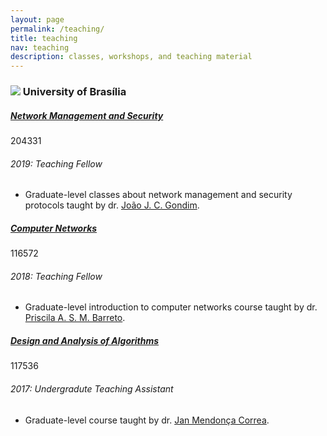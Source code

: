 ```yaml
---
layout: page
permalink: /teaching/
title: teaching
nav: teaching
description: classes, workshops, and teaching material
---
```


<!-- To add
<h3 class="mt-4"><a target="_blank" href="https://tue.nl/"><img src="http://www.sps.tue.nl/ils/img/tue-logo.png" width="35"></a> Eindhoven University of Technology</h3>
-->
<h3 class="mt-4"><a target="_blank" href="https://international.unb.br/"><img src="https://i1.wp.com/fac.unb.br/wp-content/uploads/2020/05/Webysther_20160322_-_Logo_UnB_sem_texto.svg_.png?fit=1200%2C600&w=35"></a> University of Brasília</h3>

<div class="card mt-3">
  <div class="p-3">
    <div class="row">
      <div class="col-sm-10">
        <h5 class="font-weight-bold"><a target="_blank" href="https://matriculaweb.unb.br/graduacao/disciplina.aspx?cod=204331">Network Management and Security</a></h5>
      </div>
      <div class="col-sm-2 text-left text-sm-right">
        <span class="badge font-weight-bold danger-color-dark text-uppercase align-middle">
            204331
        </span>
      </div>
    </div>
    <h6 class="font-italic mt-2 mt-sm-0">2019: Teaching Fellow</h6>
    <ul class="card-text font-weight-light list-group list-group-flush">
      <li class="list-group-item">Graduate-level classes about network management and security protocols taught by dr. <a target="_blank" href="http://pesquisar.unb.br/professores/view/5019">João J. C. Gondim</a>.</li>
    </ul>
  </div>
</div>

<div class="card mt-3">
  <div class="p-3">
    <div class="row">
      <div class="col-sm-10">
        <h5 class="font-weight-bold"><a target="_blank" href="https://matriculaweb.unb.br/graduacao/disciplina.aspx?cod=116572">Computer Networks</a></h5>
      </div>
      <div class="col-sm-2 text-left text-sm-right">
        <span class="badge font-weight-bold danger-color-dark text-uppercase align-middle">
            116572
        </span>
      </div>
    </div>
    <h6 class="font-italic mt-2 mt-sm-0">2018: Teaching Fellow</h6>
    <ul class="card-text font-weight-light list-group list-group-flush">
      <li class="list-group-item">Graduate-level introduction to computer networks course taught by dr. <a target="_blank" href="https://cic.unb.br/~pris/">Priscila A. S. M. Barreto</a>.</li>
    </ul>
  </div>
</div>

<div class="card mt-3">
  <div class="p-3">
    <div class="row">
      <div class="col-sm-10">
        <h5 class="font-weight-bold"><a target="_blank" href="https://matriculaweb.unb.br/graduacao/disciplina.aspx?cod=117536">Design and Analysis of Algorithms</a></h5>
      </div>
      <div class="col-sm-2 text-left text-sm-right">
        <span class="badge font-weight-bold danger-color-dark text-uppercase align-middle">
            117536
        </span>
      </div>
    </div>
    <h6 class="font-italic mt-2 mt-sm-0">2017: Undergradute Teaching Assistant</h6>
    <ul class="card-text font-weight-light list-group list-group-flush">
      <li class="list-group-item">Graduate-level course taught by dr. <a target="_blank" href="http://pesquisar.unb.br/professores/view/4886">Jan Mendonça Correa</a>.</li>
    </ul>
  </div>
</div>